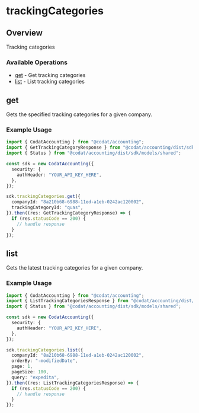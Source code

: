 # trackingCategories

## Overview

Tracking categories

### Available Operations

* [get](#get) - Get tracking categories
* [list](#list) - List tracking categories

## get

Gets the specified tracking categories for a given company.

### Example Usage

```typescript
import { CodatAccounting } from "@codat/accounting";
import { GetTrackingCategoryResponse } from "@codat/accounting/dist/sdk/models/operations";
import { Status } from "@codat/accounting/dist/sdk/models/shared";

const sdk = new CodatAccounting({
  security: {
    authHeader: "YOUR_API_KEY_HERE",
  },
});

sdk.trackingCategories.get({
  companyId: "8a210b68-6988-11ed-a1eb-0242ac120002",
  trackingCategoryId: "quas",
}).then((res: GetTrackingCategoryResponse) => {
  if (res.statusCode == 200) {
    // handle response
  }
});
```

## list

Gets the latest tracking categories for a given company.

### Example Usage

```typescript
import { CodatAccounting } from "@codat/accounting";
import { ListTrackingCategoriesResponse } from "@codat/accounting/dist/sdk/models/operations";
import { Status } from "@codat/accounting/dist/sdk/models/shared";

const sdk = new CodatAccounting({
  security: {
    authHeader: "YOUR_API_KEY_HERE",
  },
});

sdk.trackingCategories.list({
  companyId: "8a210b68-6988-11ed-a1eb-0242ac120002",
  orderBy: "-modifiedDate",
  page: 1,
  pageSize: 100,
  query: "expedita",
}).then((res: ListTrackingCategoriesResponse) => {
  if (res.statusCode == 200) {
    // handle response
  }
});
```
